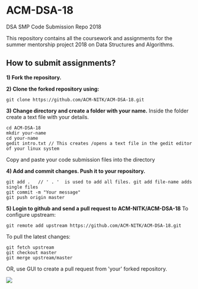 # ACM-DSA-18
DSA SMP Code Submission Repo 2018

This repository contains all the coursework and assignments for the summer mentorship project 2018 on Data Structures and Algorithms.
 

## How to submit assignments?

  

**1) Fork the repository.**

  

**2) Clone the forked repository using:**

    git clone https://github.com/ACM-NITK/ACM-DSA-18.git
    
**3) Change directory and create a folder with your name.**
Inside the folder create a text file with your details.

    cd ACM-DSA-18
    mkdir your-name
    cd your-name
    gedit intro.txt // This creates /opens a text file in the gedit editor of your linux system

Copy and paste your code submission files into the directory

**4) Add and commit changes. Push it to your repository.**

    git add .	// ' . '  is used to add all files. git add file-name adds single files 
    git commit -m "Your message"
    git push origin master
    
**5) Login to github and send a pull request to **ACM-NITK/ACM-DSA-18****
To configure upstream:

    git remote add upstream https://github.com/ACM-NITK/ACM-DSA-18.git
    
To pull the latest changes:

    git fetch upstream
    git checkout master
    git merge upstream/master

OR, use GUI to create a pull request from 'your' forked repository.

![
](https://howto.p2pu.org/img/tools/github-pull-request-step-3-small.png)
